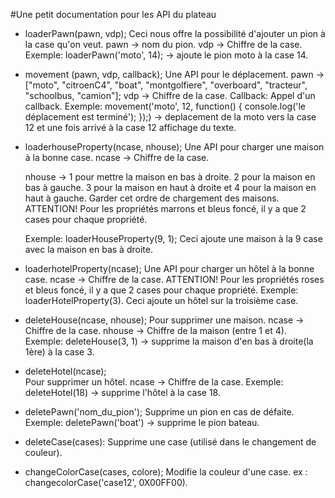 #Une petit documentation pour les API du plateau

* loaderPawn(pawn, vdp);
    Ceci nous offre la possibilité d'ajouter un pion à la case qu'on veut. 
    pawn -> nom du pion.
    vdp -> Chiffre de la case.
    Exemple: loaderPawn('moto', 14); -> ajoute le pion moto à la case 14.


* movement (pawn, vdp, callback);
    Une API pour le déplacement. 
    pawn -> ["moto", "citroenC4", "boat", "montgolfiere", "overboard", "tracteur", "schoolbus, "camion"];
    vdp -> Chiffre de la case.
    Callback: Appel d'un callback.
    Exemple: movement('moto', 12, function() {
                console.log('le déplacement est terminé');
            });) -> deplacement de la moto vers la case 12 et une fois arrivé à la case 12 affichage du texte.


* loaderhouseProperty(ncase, nhouse);
    Une API pour charger une maison à la bonne case.
    ncase -> Chiffre de la case.

    nhouse -> 1 pour mettre la maison en bas à droite. 2 pour la maison en bas à gauche.
    3 pour la maison en haut à droite et 4 pour la maison en haut à gauche.
	Garder cet ordre de chargement des maisons.
    ATTENTION! Pour les propriétés marrons et bleus foncé, il y a que 2 cases pour chaque propriété.

    Exemple: loaderHouseProperty(9, 1);
    Ceci ajoute une maison à la 9 case avec la maison en bas à droite.


* loaderhotelProperty(ncase);
    Une API pour charger un hôtel à la bonne case.
    ncase -> Chiffre de la case. 
    ATTENTION! Pour les propriétés roses et bleus foncé, il y a que 2 cases pour chaque propriété.
    Exemple: loaderHotelProperty(3).
    Ceci ajoute un hôtel sur la troisième case.


* deleteHouse(ncase, nhouse);
    Pour supprimer une maison. 
    ncase -> Chiffre de la case.
    nhouse -> Chiffre de la maison (entre 1 et 4).
    Exemple: deleteHouse(3, 1) -> supprime la maison d'en bas à droite(la 1ère) à la case 3.


* deleteHotel(ncase);  
    Pour supprimer un hôtel.
    ncase -> Chiffre de la case.
    Exemple: deleteHotel(18) -> supprime l'hôtel à la case 18.
	

* deletePawn('nom_du_pion');
	Supprime un pion en cas de défaite.
    Exemple: deletePawn('boat') -> supprime le pion bateau.
	

* deleteCase(cases):
	Supprime une case (utilisé dans le changement de couleur).
	

* changeColorCase(cases, colore);
	Modifie la couleur d'une case. ex : changecolorCase('case12', 0X00FF00).
	